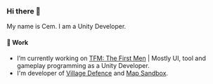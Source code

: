 ### Hi there 👋

My name is Cem. I am a Unity Developer.

#### 🔭 Work 

* I’m currently working on [TFM: The First Men](https://store.steampowered.com/app/700820/TFM_The_First_Men/) | Mostly UI, tool and gameplay programming as a Unity Developer.
* I'm developer of [Village Defence](https://cemuka.github.io/pinuscraft/village-defence.html) and [Map Sandbox](https://cemuka.itch.io/map-sandbox).

